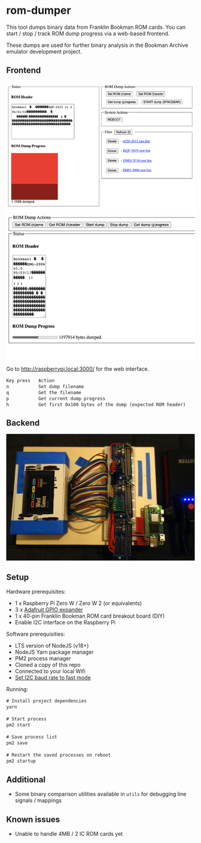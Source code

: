 # rom-dumper

This tool dumps binary data from Franklin Bookman ROM cards. You can start / stop / track ROM dump progress via a web-based frontend.

These dumps are used for further binary analysis in the Bookman Archive emulator development project.

## Frontend

<img src="photos/Screen Shot 2021-09-26 at 9.12.14 PM.png">

<img src="photos/Screen Shot 2021-09-25 at 5.36.35 PM.png">

Go to http://raspberrypi.local:3000/ for the web interface.

```
Key press   Action
n           Set dump filename
q           Get the filename
p           Get current dump progress
h           Get first 0x100 bytes of the dump (expected ROM header)
```
## Backend

<img src="photos/DSC06466.JPG">

## Setup

Hardware prerequisites:
- 1 x Raspberry Pi Zero W / Zero W 2 (or equivalents)
- 3 x [Adafruit GPIO expander](https://www.adafruit.com/product/4132)
- 1 x 40-pin Franklin Bookman ROM card breakout board (DIY)
- Enable I2C interface on the Raspberry Pi

Software prerequisities: 
- LTS version of NodeJS (v18+)
- NodeJS Yarn package manager
- PM2 process manager
- Cloned a copy of this repo
- Connected to your local Wifi
- [Set I2C baud rate to fast mode](https://www.raspberrypi-spy.co.uk/2018/02/change-raspberry-pi-i2c-bus-speed/)

Running:

```
# Install project dependencies
yarn

# Start process
pm2 start

# Save process list
pm2 save

# Restart the saved processes on reboot
pm2 startup
```

## Additional
- Some binary comparison utilities available in `utils` for debugging line signals / mappings

## Known issues
- Unable to handle 4MB / 2 IC ROM cards yet
